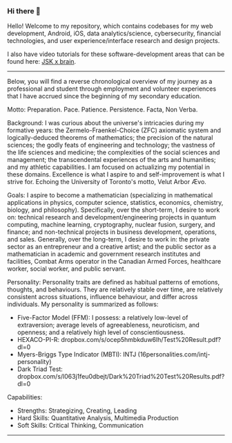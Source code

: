 ### Hi there 👋

<!--
**JaspreetKhela/JaspreetKhela** is a ✨ _special_ ✨ repository because its `README.md` (this file) appears on your GitHub profile.

Here are some ideas to get you started:

- 🔭 I’m currently working on ...
- 🌱 I’m currently learning ...
- 👯 I’m looking to collaborate on ...
- 🤔 I’m looking for help with ...
- 💬 Ask me about ...
- 📫 How to reach me: ...
- 😄 Pronouns: ...
- ⚡ Fun fact: ...
-->
Hello! Welcome to my repository, which contains codebases for my web development, Android, iOS, data analytics/science, cybersecurity, financial technologies, and user experience/interface research and design projects.

I also have video tutorials for these software-development areas that can be found here: [JSK x brain](https://www.youtube.com/user/JaspreetKhela).
__________

Below, you will find a reverse chronological overview of my journey as a professional and student through employment and volunteer experiences that I have accrued since the beginning of my secondary education.

Motto: Preparation. Pace. Patience. Persistence. Facta, Non Verba.

Background:
I was curious about the universe's intricacies during my formative years: the Zermelo-Fraenkel-Choice (ZFC) axiomatic system and logically-deduced theorems of mathematics; the precision of the natural sciences; the godly feats of engineering and technology; the vastness of the life sciences and medicine; the complexities of the social sciences and management; the transcendental experiences of the arts and humanities; and my athletic capabilities. I am focused on actualizing my potential in these domains. Excellence is what I aspire to and self-improvement is what I strive for. Echoing the University of Toronto's motto, Velut Arbor Ævo.

Goals:
I aspire to become a mathematician (specializing in mathematical applications in physics, computer science, statistics, economics, chemistry, biology, and philosophy). Specifically, over the short-term, I desire to work on: technical research and development/engineering projects in quantum computing, machine learning, cryptography, nuclear fusion, surgery, and finance; and non-technical projects in business development, operations, and sales. Generally, over the long-term, I desire to work in: the private sector as an entrepreneur and a creative artist; and the public sector as a mathematician in academic and government research institutes and facilities, Combat Arms operator in the Canadian Armed Forces, healthcare worker, social worker, and public servant.

Personality:
Personality traits are defined as habitual patterns of emotions, thoughts, and behaviours. They are relatively stable over time, are relatively consistent across situations, influence behaviour, and differ across individuals. My personality is summarized as follows:
- Five-Factor Model (FFM): I possess: a relatively low-level of extraversion; average levels of agreeableness, neuroticism, and openness; and a relatively high level of conscientiousness.
- HEXACO-PI-R: dropbox.com/s/ocep5hmbkduw6lh/Test%20Result.pdf?dl=0
- Myers-Briggs Type Indicator (MBTI): INTJ (16personalities.com/intj-personality)
- Dark Triad Test: dropbox.com/s/l063j1feu0dbejt/Dark%20Triad%20Test%20Results.pdf?dl=0

Capabilities:
- Strengths: Strategizing, Creating, Leading
- Hard Skills: Quantitative Analysis, Multimedia Production
- Soft Skills: Critical Thinking, Communication
__________
